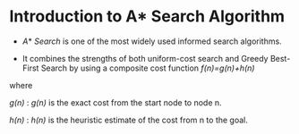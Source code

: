 # Introduction to A* Search Algorithm

- *A** *Search* is one of the most widely used informed search algorithms. 

- It combines the strengths of both uniform-cost search and Greedy Best-First Search by using a composite cost function *f(n)=g(n)+h(n)*

where

*g(n)* : *g(n)* is the exact cost from the start node to node n.

*h(n)* : *h(n)* is the heuristic estimate of the cost from n to the goal.
